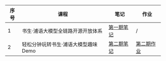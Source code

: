 ﻿
|序号|课程|笔记|作业|
|--|--|--|--|
|1| 书生·浦语大模型全链路开源开放体系 |[第一期笔记](https://github.com/Cakeeeeey/-/blob/main/Lesson1/notes/Lesson1_Notes.md)|/|
|2| 轻松分钟玩转书生·浦语大模型趣味 Demo |[第二期笔记]([https://github.com/Cakeeeeey/-/tree/main/Lesson2/notes](https://github.com/Cakeeeeey/-/blob/main/Lesson2/notes/Lesson2_Notes.md))|[第二期作业](https://github.com/Cakeeeeey/-/blob/main/Lesson2/notes/Lesson2_Notes.md%7Chttps://github.com/Cakeeeeey/-/blob/main/Lesson2/homework/Lesson2_Homework.md)

